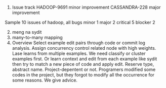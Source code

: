 1. Issue track
HADOOP-9691 minor improvement
CASSANDRA-228 major improvement

Sample 10 issues of hadoop, all bugs
minor 1
major 2
critical 5
blocker 2

2. meng na sydit
3. many-to-many mapping
4. Overview
Select example edit pairs through code or commit log analysis.
Assign concurrency control related node with high weights.
Lase learns from multiple examples. We need classify or cluster examples first.
Or learn context and edit from each example like sydit then try to match a new piece of code and apply edit. Reserve type, abstract name.
Project-depentent or not.
Programers modified some codes in the project, but they forgot to modify all the occurrence for some reasons. We give advice.

